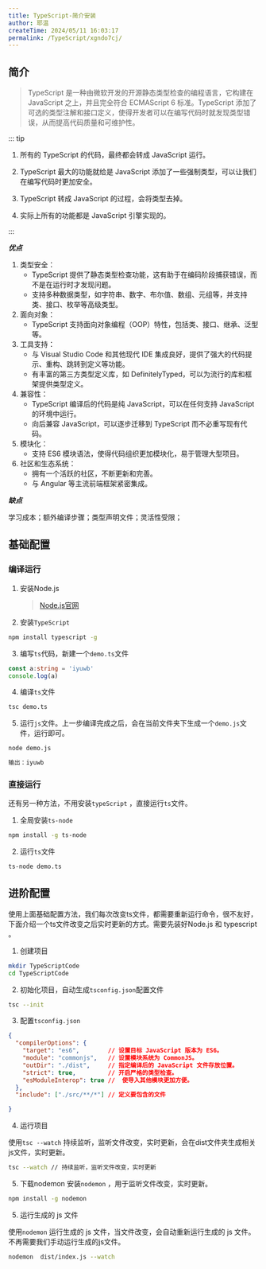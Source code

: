 ```yaml
---
title: TypeScript-简介安装
author: 耶温
createTime: 2024/05/11 16:03:17
permalink: /TypeScript/xgndo7cj/
---
```


## 简介

> TypeScript 是一种由微软开发的开源静态类型检查的编程语言，它构建在 JavaScript 之上，并且完全符合 ECMAScript 6 标准。TypeScript 添加了可选的类型注解和接口定义，使得开发者可以在编写代码时就发现类型错误，从而提高代码质量和可维护性。

::: tip 

1. 所有的 TypeScript  的代码，最终都会转成 JavaScript 运行。 

2. TypeScript 最大的功能就给是 JavaScript 添加了一些强制类型，可以让我们在编写代码时更加安全。

3. TypeScript 转成 JavaScript 的过程，会将类型去掉。

4. 实际上所有的功能都是 JavaScript 引擎实现的。

:::

***优点***

1. 类型安全：
    -   TypeScript 提供了静态类型检查功能，这有助于在编码阶段捕获错误，而不是在运行时才发现问题。
    -   支持多种数据类型，如字符串、数字、布尔值、数组、元组等，并支持类、接口、枚举等高级类型。
2. 面向对象：
    -   TypeScript 支持面向对象编程（OOP）特性，包括类、接口、继承、泛型等。
3. 工具支持：
    -   与 Visual Studio Code 和其他现代 IDE 集成良好，提供了强大的代码提示、重构、跳转到定义等功能。
    -   有丰富的第三方类型定义库，如 DefinitelyTyped，可以为流行的库和框架提供类型定义。
3. 兼容性：
    -   TypeScript 编译后的代码是纯 JavaScript，可以在任何支持 JavaScript 的环境中运行。
    -   向后兼容 JavaScript，可以逐步迁移到 TypeScript 而不必重写现有代码。
4. 模块化：
    -   支持 ES6 模块语法，使得代码组织更加模块化，易于管理大型项目。
5. 社区和生态系统：
    -   拥有一个活跃的社区，不断更新和完善。
    -   与 Angular 等主流前端框架紧密集成。

***缺点***

学习成本；额外编译步骤；类型声明文件；灵活性受限；

## 基础配置

### 编译运行
1.  安装Node.js

    > [Node.js官网](https://nodejs.org/zh-cn)

2.  安装`TypeScript`
```sh
npm install typescript -g
```

3.  编写`ts`代码，新建一个`demo.ts`文件
```typescript
const a:string = 'iyuwb'
console.log(a)
```

4.  编译`ts`文件
```sh
tsc demo.ts
```

5.  运行`js`文件。上一步编译完成之后，会在当前文件夹下生成一个`demo.js`文件，运行即可。
```sh
node demo.js  

输出：iyuwb
```



### 直接运行

还有另一种方法，不用安装`typeScript` ，直接运行`ts`文件。


1. 全局安装`ts-node`

```sh
npm install -g ts-node
```

2. 运行`ts`文件
```sh
ts-node demo.ts
```

## 进阶配置

使用上面基础配置方法，我们每次改变ts文件，都需要重新运行命令，很不友好，下面介绍一个ts文件改变之后实时更新的方式。需要先装好Node.js 和 typescript 。
 

1. 创建项目

```sh
mkdir TypeScriptCode
cd TypeScriptCode
```

2. 初始化项目，自动生成`tsconfig.json`配置文件

```sh
tsc --init
```


3.  配置`tsconfig.json`
```json
{
  "compilerOptions": { 
    "target": "es6",        // 设置目标 JavaScript 版本为 ES6。
    "module": "commonjs",   // 设置模块系统为 CommonJS。
    "outDir": "./dist",     // 指定编译后的 JavaScript 文件存放位置。
    "strict": true,         // 开启严格的类型检查。
    "esModuleInterop": true //  使导入其他模块更加方便。
  },
  "include": ["./src/**/*"] // 定义要包含的文件

}
```


4.  运行项目

使用`tsc --watch` 持续监听，监听文件改变，实时更新，会在dist文件夹生成相关js文件，实时更新。
```sh
tsc --watch // 持续监听，监听文件改变，实时更新
```

5. 下载nodemon 
安装`nodemon` ，用于监听文件改变，实时更新。
```sh
npm install -g nodemon
```

5. 运行生成的 js 文件

使用`nodemon` 运行生成的 js 文件，当文件改变，会自动重新运行生成的 js 文件。不再需要我们手动运行生成的js文件。

```sh
nodemon  dist/index.js --watch
```







